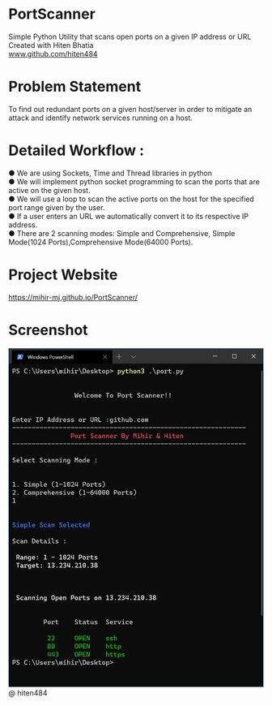 # PortScanner
Simple Python Utility that scans open ports on a given IP address or URL
Created with Hiten Bhatia  
www.github.com/hiten484
# Problem Statement
To find out redundant ports on a given host/server in order to mitigate
an attack and identify network services running on a host.
# Detailed Workflow :
● We are using Sockets, Time and Thread libraries in python  
● We will implement python socket programming to scan the ports
that are active on the given host.  
● We will use a loop to scan the active ports on the host for the
specified port range given by the user.  
● If a user enters an URL we automatically convert it to its
respective IP address.  
● There are 2 scanning modes: Simple and Comprehensive, Simple Mode(1024 Ports),Comprehensive Mode(64000 Ports).  
# Project Website 
https://mihir-mj.github.io/PortScanner/  
# Screenshot  
![alt text](https://github.com/mihir-mj/PortScanner/blob/master/ps-ss.PNG?raw=true)  
@ hiten484
